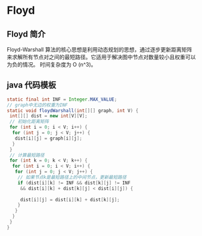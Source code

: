 # Floyd

## Floyd 简介

Floyd-Warshall 算法的核心思想是利用动态规划的思想，通过逐步更新距离矩阵来求解所有节点对之间的最短路径。它适用于解决图中节点对数量较小且权重可以为负的情况。
时间复杂度为 O (n^3)。

## java 代码模板

```java
static final int INF = Integer.MAX_VALUE;
// graph中无边的权重为INF
static void floydWarshall(int[][] graph, int V) {
 int[][] dist = new int[V][V];
 // 初始化距离矩阵
 for (int i = 0; i < V; i++) {
  for (int j = 0; j < V; j++) {
   dist[i][j] = graph[i][j];
  }
 }
 // 计算最短路径
 for (int k = 0; k < V; k++) {
  for (int i = 0; i < V; i++) {
   for (int j = 0; j < V; j++) {
    // 如果节点k是最短路径上的中间节点，更新最短路径
    if (dist[i][k] != INF && dist[k][j] != INF 
     && dist[i][k] + dist[k][j] < dist[i][j]) {
     
     dist[i][j] = dist[i][k] + dist[k][j];
    }
   }
  }
 }
}

```
